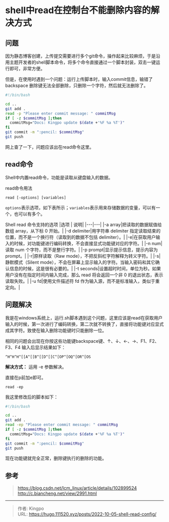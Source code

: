 # shell中read在控制台不能删除内容的解决方式


<!--more-->
## 问题
因为静态博客创建，上传提交需要进行多个git命令，操作起来比较麻烦，于是沿用主题开发者的shell脚本命令，将多个命令直接通过一个脚本封装，双击一键运行即可，非常方便。

但是，在使用时遇到一个问题：运行上传脚本时，输入commit信息，输错了 backspace 删除键无法全部删除，只删除一个字符，然后就无法删除了。

```bash
#!/bin/bash

cd ..
git add .
read -p "Please enter commit message: " commitMsg
if [ -z $commitMsg ];then
  commitMsg="Docs: Kingpo update $(date +'%F %a %T')"
fi
git commit -m ":pencil: $commitMsg"
git push
```

网上查了一下，问题应该出在read命令这里。

## read命令
Shell中内置read命令，功能是读取从键盘输入的数据。

read命令用法
``` 
read [-options] [variables]
```

`options`表示选项，如下表所示；`variables`表示用来存储数据的变量，可以有一个，也可以有多个。

Shell read 命令支持的选项
|选项 | 说明|
|---|---|
|-a array|把读取的数据赋值给数组 array，从下标 0 开始。|
|-d delimiter|用字符串 delimiter 指定读取结束的位置，而不是一个换行符（读取到的数据不包括 delimiter）。|
|-e|在获取用户输入的时候，对功能键进行编码转换，不会直接显式功能键对应的字符。|
|-n num|读取 num 个字符，而不是整行字符。|
|-p prompt|显示提示信息，提示内容为 prompt。|
|-r|原样读取（Raw mode），不把反斜杠字符解释为转义字符。|
|-s|静默模式（Silent mode），不会在屏幕上显示输入的字符。当输入密码和其它确认信息的时候，这是很有必要的。|
|-t seconds|设置超时时间，单位为秒。如果用户没有在指定时间内输入完成，那么 read 将会返回一个非 0 的退出状态，表示读取失败。|
|-u fd|使用文件描述符 fd 作为输入源，而不是标准输入，类似于重定向。|

## 问题解决
我是在windows系统上，运行.sh脚本遇到这个问题，这里应该是read在获取用户输入的时候，第一次进行了编码转换，第二次就不转换了，直接将功能键对应显式成其字符。致使在输入删除功能键时只能删除一位。

相同的问题会出现在你按这些功能键backspace键、↑、↓、←、→、F1、F2、F3、F4
输入后显示结果如下：
```
^H^H^H^[[A^[[B^[[D^[[C^[OP^[OQ^[OR^[OS
```

**解决方式：**
运用 -e 参数解决。

直接在p前加e即可。
```
read -ep 
```

我这里修改后的脚本如下：
```bash
#!/bin/bash

cd ..
git add .
read -ep "Please enter commit message: " commitMsg
if [ -z $commitMsg ];then
  commitMsg="Docs: Kingpo update $(date +'%F %a %T')"
fi
git commit -m ":pencil: $commitMsg"
git push
```

现在功能键就完全正常，删除键执行的删除的功能。

## 参考
> https://blog.csdn.net/lcm_linux/article/details/102899524    
> http://c.biancheng.net/view/2991.html

---

> 作者: Kingpo  
> URL: https://hugo.111520.xyz/posts/2022-10-05-shell-read-config/  

